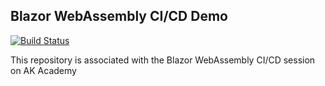 ## Blazor WebAssembly CI/CD Demo

[![Build Status](https://aksoftware98.visualstudio.com/BlazorWASMDemo/_apis/build/status/aksoftware98.blazorwebassembly_cicd?branchName=master)](https://aksoftware98.visualstudio.com/BlazorWASMDemo/_build/latest?definitionId=5&branchName=master)

This repository is associated with the Blazor WebAssembly CI/CD session on AK Academy
